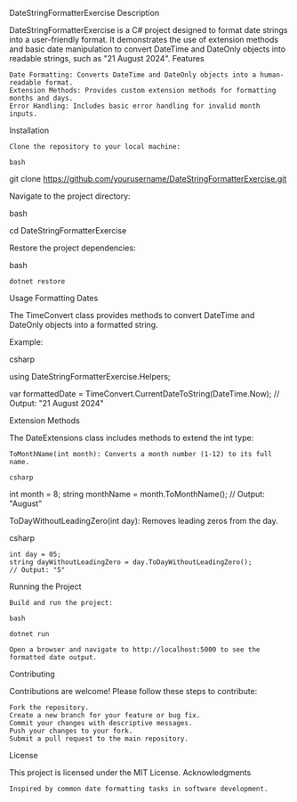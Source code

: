 DateStringFormatterExercise
Description

DateStringFormatterExercise is a C# project designed to format date strings into a user-friendly format. It demonstrates the use of extension methods and basic date manipulation to convert DateTime and DateOnly objects into readable strings, such as "21 August 2024".
Features

    Date Formatting: Converts DateTime and DateOnly objects into a human-readable format.
    Extension Methods: Provides custom extension methods for formatting months and days.
    Error Handling: Includes basic error handling for invalid month inputs.

Installation

    Clone the repository to your local machine:

    bash

git clone https://github.com/yourusername/DateStringFormatterExercise.git

Navigate to the project directory:

bash

cd DateStringFormatterExercise

Restore the project dependencies:

bash

    dotnet restore

Usage
Formatting Dates

The TimeConvert class provides methods to convert DateTime and DateOnly objects into a formatted string.

Example:

csharp

using DateStringFormatterExercise.Helpers;

var formattedDate = TimeConvert.CurrentDateToString(DateTime.Now);
// Output: "21 August 2024"

Extension Methods

The DateExtensions class includes methods to extend the int type:

    ToMonthName(int month): Converts a month number (1-12) to its full name.

    csharp

int month = 8;
string monthName = month.ToMonthName();
// Output: "August"

ToDayWithoutLeadingZero(int day): Removes leading zeros from the day.

csharp

    int day = 05;
    string dayWithoutLeadingZero = day.ToDayWithoutLeadingZero();
    // Output: "5"

Running the Project

    Build and run the project:

    bash

    dotnet run

    Open a browser and navigate to http://localhost:5000 to see the formatted date output.

Contributing

Contributions are welcome! Please follow these steps to contribute:

    Fork the repository.
    Create a new branch for your feature or bug fix.
    Commit your changes with descriptive messages.
    Push your changes to your fork.
    Submit a pull request to the main repository.

License

This project is licensed under the MIT License.
Acknowledgments

    Inspired by common date formatting tasks in software development.
